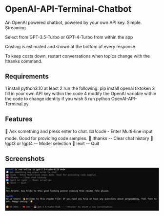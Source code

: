 # OpenAI-API-Terminal-Chatbot
An OpenAI powered chatbot, powered by your own API key. Simple. Streaming. 

Select from GPT-3.5-Turbo or GPT-4-Turbo from within the app

Costing is estimated and shown at the bottom of every response.

To keep costs down, restart conversations when topics change with the !thanks command.

## Requirements
1 install python3.10 at least
2 run the following: pip install openai tiktoken
3 fill in your own API key within the code
4 modify the OpenAI variable within the code to change identity if you wish
5 run python OpenAI-API-Terminal.py

## Features
💬 Ask something and press enter to chat.
⌨️ !code - Enter Multi-line input mode. Good for providing code samples.
🧠 !thanks -- Clear chat history
🔁 !gpt3 or !gpt4 -- Model selection
👋 !exit -- Quit

## Screenshots

![Screenshot Of My App](screenshot.png)